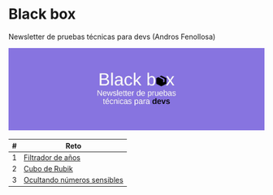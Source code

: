 # Black box

Newsletter de pruebas técnicas para devs (Andros Fenollosa)

![Black box](blackbox.jpg)

| #   | Reto                                            |
| --- | ----------------------------------------------- |
| 1   | [Filtrador de años](reto01/README.md)           |
| 2   | [Cubo de Rubik](reto02/README.md)               |
| 3   | [Ocultando números sensibles](reto03/README.md) |
